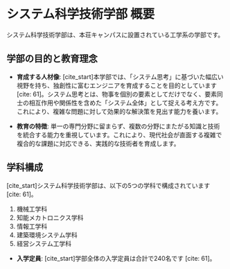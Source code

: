 # システム科学技術学部 概要

システム科学技術学部は、本荘キャンパスに設置されている工学系の学部です。

## 学部の目的と教育理念

* **育成する人材像**:
  [cite_start]本学部では、「システム思考」に基づいた幅広い視野を持ち、独創性に富むエンジニアを育成することを目的としています [cite: 61]。システム思考とは、物事を個別の要素としてだけでなく、要素同士の相互作用や関係性を含めた「システム全体」として捉える考え方です。これにより、複雑な問題に対して効果的な解決策を見出す能力を養います。

* **教育の特徴**:
  単一の専門分野に留まらず、複数の分野にまたがる知識と技術を統合する能力を重視しています。これにより、現代社会が直面する複雑で複合的な課題に対応できる、実践的な技術者を育成します。

## 学科構成

[cite_start]システム科学技術学部は、以下の5つの学科で構成されています [cite: 61]。

1.  機械工学科
2.  知能メカトロニクス学科
3.  情報工学科
4.  建築環境システム学科
5.  経営システム工学科

* **入学定員**:
  [cite_start]学部全体の入学定員は合計で240名です [cite: 61]。